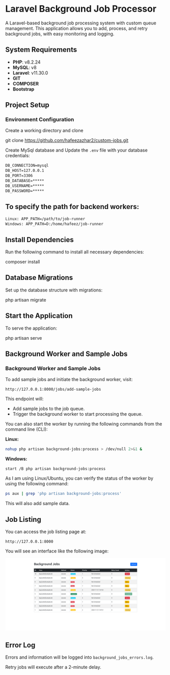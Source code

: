 # Laravel Background Job Processor

A Laravel-based background job processing system with custom queue management. This application allows you to add, process, and retry background jobs, with easy monitoring and logging.

## System Requirements

- **PHP**: v8.2.24
- **MySQL**: v8
- **Laravel**: v11.30.0
- **GIT**
- **COMPOSER**
- **Bootstrap**

## Project Setup

### Environment Configuration

Create a working directory and clone

git clone https://github.com/hafeezazhar2/custom-jobs.git

Create MySql database and Update the `.env` file with your database credentials:

```plaintext
DB_CONNECTION=mysql
DB_HOST=127.0.0.1
DB_PORT=3306
DB_DATABASE=*****
DB_USERNAME=*****
DB_PASSWORD=*****
```
## To specify the path for backend workers:

 ```plaintext
 Linux: APP_PATH=/path/to/job-runner
 Windows: APP_PATH=D:/home/hafeez/job-runner
```
## Install Dependencies

Run the following command to install all necessary dependencies:

composer install

## Database Migrations

Set up the database structure with migrations:

php artisan migrate

## Start the Application

To serve the application:

php artisan serve

## Background Worker and Sample Jobs
### Background Worker and Sample Jobs

To add sample jobs and initiate the background worker, visit:

```plaintext
http://127.0.0.1:8000/jobs/add-sample-jobs
```

This endpoint will:
- Add sample jobs to the job queue.
- Trigger the background worker to start processing the queue.

You can also start the worker by running the following commands from the command line (CLI):

**Linux:**
```bash
nohup php artisan background-jobs:process > /dev/null 2>&1 &
```

**Windows:**
```plaintext
start /B php artisan background-jobs:process
```

As I am using Linux/Ubuntu, you can verify the status of the worker by using the following command:
```bash
ps aux | grep 'php artisan background-jobs:process'
```

This will also add sample data.

## Job Listing
You can access the job listing page at:
```plaintext
http://127.0.0.1:8000
```

You will see an interface like the following image:

![Local Image](./Job-Runner.png)

## Error Log

Errors and information will be logged into `background_jobs_errors.log`.

Retry jobs will execute after a 2-minute delay.

